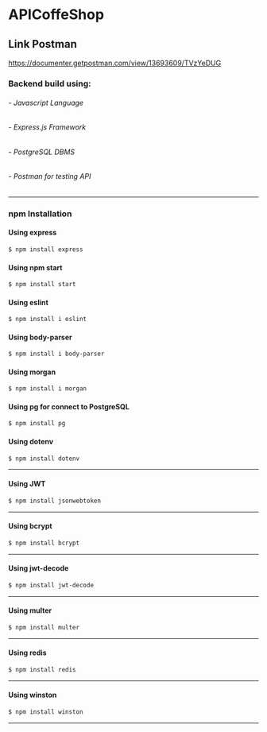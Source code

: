 # APICoffeShop

## Link Postman
https://documenter.getpostman.com/view/13693609/TVzYeDUG


### Backend build using:
###### - Javascript Language
###### - Express.js Framework
###### - PostgreSQL DBMS
###### - Postman for testing API

-------------

### npm Installation

#### Using express
```bash
$ npm install express
```
#### Using npm start
```bash
$ npm install start
```
#### Using eslint
```bash
$ npm install i eslint
```
#### Using body-parser
```bash
$ npm install i body-parser
```
#### Using morgan
```bash
$ npm install i morgan
```
#### Using pg for connect to PostgreSQL
```bash
$ npm install pg
```
#### Using dotenv
```bash
$ npm install dotenv
```
-------------
#### Using JWT
```bash
$ npm install jsonwebtoken
```
-------------
#### Using bcrypt
```bash
$ npm install bcrypt
```
-------------
#### Using jwt-decode
```bash
$ npm install jwt-decode
```
-------------
#### Using multer
```bash
$ npm install multer
```
-------------
#### Using redis
```bash
$ npm install redis
```
-------------
#### Using winston
```bash
$ npm install winston
```
-------------
